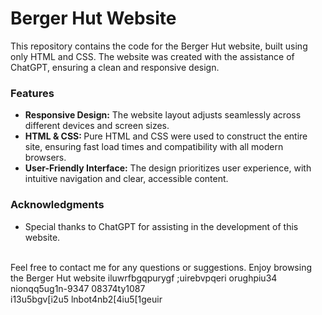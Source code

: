 <h1>Berger Hut Website</h1>

<p>
  This repository contains the code for the Berger Hut website, built using only HTML and CSS. 
  The website was created with the assistance of ChatGPT, ensuring a clean and responsive design.
</p>

<h3>Features</h3>
<ul>
  <li><b>Responsive Design:</b> The website layout adjusts seamlessly across different devices and screen sizes.</li>
  <li><b>HTML & CSS: </b>Pure HTML and CSS were used to construct the entire site, ensuring fast load times and compatibility with all modern browsers.</li>
  <li><b>User-Friendly Interface:</b> The design prioritizes user experience, with intuitive navigation and clear, accessible content.</li>
</ul>

<h3>Acknowledgments</h3>
<ul>
  <li>Special thanks to ChatGPT for assisting in the development of this website.</li>
</ul>
<br>
Feel free to contact me for any questions or suggestions. Enjoy browsing the Berger Hut website
iluwrfbgqpurygf
;uirebvpqeri
orughpiu34
nionqq5ug1n-9347
08374ty1087<br>
i13u5bgv[i2u5
lnbot4nb2[4iu5[1geuir
